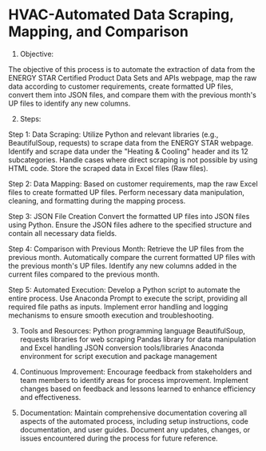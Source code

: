 # HVAC-Automated Data Scraping, Mapping, and Comparison
1. Objective:
   
The objective of this process is to automate the extraction of data from the ENERGY STAR Certified Product Data Sets and APIs webpage, map the raw data according to customer requirements, create formatted UP files, convert them into JSON files, and compare them with the previous month's UP files to identify any new columns.

2. Steps:
   
  Step 1: Data Scraping:
    Utilize Python and relevant libraries (e.g., BeautifulSoup, requests) to scrape data from the ENERGY STAR webpage. Identify and scrape data under the "Heating & Cooling" header and its 12 subcategories. Handle cases where direct scraping is not possible by using HTML code. Store the scraped data in Excel files (Raw files).

  Step 2: Data Mapping:
    Based on customer requirements, map the raw Excel files to create formatted UP files. Perform necessary data manipulation, cleaning, and formatting during the mapping process.
  
  Step 3: JSON File Creation
    Convert the formatted UP files into JSON files using Python. Ensure the JSON files adhere to the specified structure and contain all necessary data fields.
  
  Step 4: Comparison with Previous Month: 
    Retrieve the UP files from the previous month. Automatically compare the current formatted UP files with the previous month's UP files. Identify any new columns added in the current files compared to the previous month.
  
  Step 5: Automated Execution: 
    Develop a Python script to automate the entire process. Use Anaconda Prompt to execute the script, providing all required file paths as inputs. Implement error handling and logging mechanisms to ensure smooth execution and troubleshooting.
  
3. Tools and Resources:
Python programming language
BeautifulSoup, requests libraries for web scraping
Pandas library for data manipulation and Excel handling
JSON conversion tools/libraries
Anaconda environment for script execution and package management

4. Continuous Improvement:
   Encourage feedback from stakeholders and team members to identify areas for process improvement. Implement changes based on feedback and lessons learned to enhance efficiency and effectiveness.

5. Documentation:
     Maintain comprehensive documentation covering all aspects of the automated process, including setup instructions, code documentation, and user guides.
Document any updates, changes, or issues encountered during the process for future reference.
